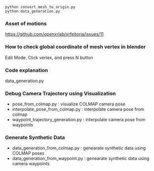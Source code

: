 ```
python convert_mesh_to_origin.py
python data_generation.py 
```

### Asset of motions 
https://github.com/openxrlab/xrfeitoria/issues/11


### How to check global coordinate of mesh vertex in blender 
Edit Mode, Click vertex, and press N button


### Code explanation
data_generation.py 

### Debug Camera Trajectory using Visualization 
* pose_from_colmap.py : visualize COLMAP camera pose
* interpolate_pose_from_colmap.py : interpolate camera pose from colmap
* waypoint_trajectory_generation.py : interpolate camera pose from waypoints 

### Generate Synthetic Data
* data_generation_from_colmap.py : genearate synthetic data using COLMAP poses
* data_generation_from_waypoint.py : genearate synthetic data using camera waypoints 